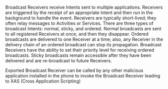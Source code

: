 
Broadcast Receivers receive Intents sent to multiple applications.
Receivers are triggered by the receipt of an appropriate Intent and then
run in the background to handle the event. Receivers are typically
short-lived; they often relay messages to Activities or Services. There
are three types of broadcast Intents: normal, sticky, and ordered.
Normal broadcasts are sent to all registered Receivers at once, and then
they disappear. Ordered broadcasts are delivered to one Receiver at a
time; also, any Receiver in the delivery chain of an ordered broadcast
can stop its propagation. Broadcast Receivers have the ability to set
their priority level for receiving ordered broadcasts. Sticky broadcasts
remain accessible after they have been delivered and are re-broadcast to
future Receivers.

Exported Broadcast Receiver can be called by any other malicious
application installed in the phone to invoke the Broadcast Receiver
leading to XAS (Cross Application Scripting)
